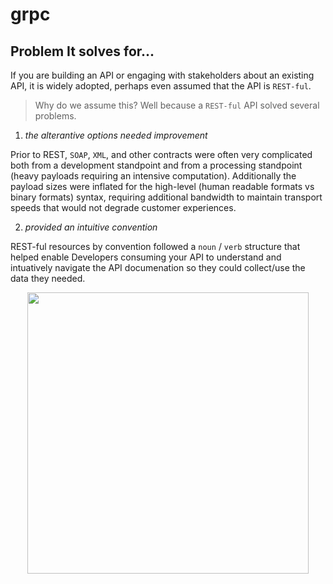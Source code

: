 # grpc 

## Problem It solves for...

If you are building an API or engaging with stakeholders about an existing API, it is widely adopted, perhaps even assumed that the API is `REST-ful`.  

> Why do we assume this? Well because a `REST-ful` API solved several problems. 

1. _the alterantive options needed improvement_ 

Prior to REST, `SOAP`, `XML`, and other contracts were often very complicated both from a development standpoint and from a processing standpoint (heavy payloads requiring an intensive computation). Additionally the payload sizes were inflated for the high-level (human readable formats vs binary formats) syntax, requiring additional bandwidth to maintain transport speeds that would not degrade customer experiences. 

2. _provided an intuitive convention_

REST-ful resources by convention followed a `noun` / `verb` structure that helped enable Developers consuming your API to understand and intuatively navigate the API documenation so they could collect/use the data they needed. 

<p align="center"><img src="https://user-images.githubusercontent.com/8760590/130133350-97feecb8-f59b-4978-ae1d-f5badb321b7d.png" width="450"/></p>
